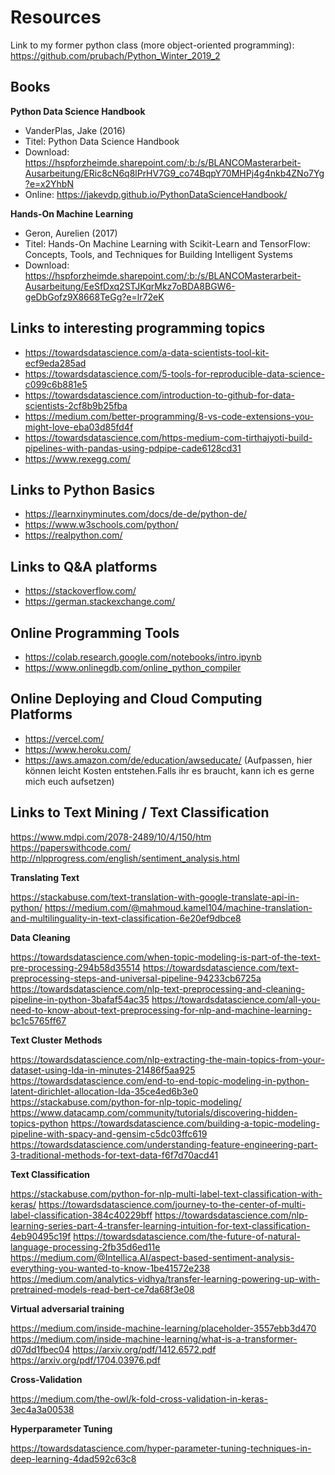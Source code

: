 # Resources

Link to my former python class (more object-oriented programming):
https://github.com/prubach/Python_Winter_2019_2

## Books

**Python Data Science Handbook**

- VanderPlas, Jake (2016)
- Titel: Python Data Science Handbook
- Download: https://hspforzheimde.sharepoint.com/:b:/s/BLANCOMasterarbeit-Ausarbeitung/ERic8cN6q8lPrHV7G9_co74BqpY70MHPj4g4nkb4ZNo7Yg?e=x2YhbN
- Online: https://jakevdp.github.io/PythonDataScienceHandbook/

**Hands-On Machine Learning**

- Geron, Aurelien (2017)
- Titel: Hands-On Machine Learning with Scikit-Learn and TensorFlow: Concepts, Tools, and Techniques for Building Intelligent Systems
- Download: https://hspforzheimde.sharepoint.com/:b:/s/BLANCOMasterarbeit-Ausarbeitung/EeSfDxq2STJKqrMkz7oBDA8BGW6-geDbGofz9X8668TeGg?e=lr72eK

## Links to interesting programming topics

- https://towardsdatascience.com/a-data-scientists-tool-kit-ecf9eda285ad
- https://towardsdatascience.com/5-tools-for-reproducible-data-science-c099c6b881e5
- https://towardsdatascience.com/introduction-to-github-for-data-scientists-2cf8b9b25fba 
- https://medium.com/better-programming/8-vs-code-extensions-you-might-love-eba03d85fd4f
- https://towardsdatascience.com/https-medium-com-tirthajyoti-build-pipelines-with-pandas-using-pdpipe-cade6128cd31
- https://www.rexegg.com/

## Links to Python Basics

- https://learnxinyminutes.com/docs/de-de/python-de/
- https://www.w3schools.com/python/
- https://realpython.com/

## Links to Q&A platforms

- https://stackoverflow.com/
- https://german.stackexchange.com/

## Online Programming Tools

- https://colab.research.google.com/notebooks/intro.ipynb
- https://www.onlinegdb.com/online_python_compiler

## Online Deploying and Cloud Computing Platforms

- https://vercel.com/
- https://www.heroku.com/
- https://aws.amazon.com/de/education/awseducate/ (Aufpassen, hier können leicht Kosten entstehen.Falls ihr es braucht, kann ich es gerne mich euch aufsetzen)

## Links to Text Mining / Text Classification

https://www.mdpi.com/2078-2489/10/4/150/htm
https://paperswithcode.com/
http://nlpprogress.com/english/sentiment_analysis.html

**Translating Text**

https://stackabuse.com/text-translation-with-google-translate-api-in-python/
https://medium.com/@mahmoud.kamel104/machine-translation-and-multilinguality-in-text-classification-6e20ef9dbce8


**Data Cleaning**

https://towardsdatascience.com/when-topic-modeling-is-part-of-the-text-pre-processing-294b58d35514
https://towardsdatascience.com/text-preprocessing-steps-and-universal-pipeline-94233cb6725a
https://towardsdatascience.com/nlp-text-preprocessing-and-cleaning-pipeline-in-python-3bafaf54ac35
https://towardsdatascience.com/all-you-need-to-know-about-text-preprocessing-for-nlp-and-machine-learning-bc1c5765ff67


**Text Cluster Methods**

https://towardsdatascience.com/nlp-extracting-the-main-topics-from-your-dataset-using-lda-in-minutes-21486f5aa925
https://towardsdatascience.com/end-to-end-topic-modeling-in-python-latent-dirichlet-allocation-lda-35ce4ed6b3e0
https://stackabuse.com/python-for-nlp-topic-modeling/
https://www.datacamp.com/community/tutorials/discovering-hidden-topics-python
https://towardsdatascience.com/building-a-topic-modeling-pipeline-with-spacy-and-gensim-c5dc03ffc619
https://towardsdatascience.com/understanding-feature-engineering-part-3-traditional-methods-for-text-data-f6f7d70acd41

**Text Classification**

https://stackabuse.com/python-for-nlp-multi-label-text-classification-with-keras/
https://towardsdatascience.com/journey-to-the-center-of-multi-label-classification-384c40229bff
https://towardsdatascience.com/nlp-learning-series-part-4-transfer-learning-intuition-for-text-classification-4eb90495c19f
https://towardsdatascience.com/the-future-of-natural-language-processing-2fb35d6ed11e
https://medium.com/@Intellica.AI/aspect-based-sentiment-analysis-everything-you-wanted-to-know-1be41572e238
https://medium.com/analytics-vidhya/transfer-learning-powering-up-with-pretrained-models-read-bert-ce7da68f3e08

**Virtual adversarial training**

https://medium.com/inside-machine-learning/placeholder-3557ebb3d470
https://medium.com/inside-machine-learning/what-is-a-transformer-d07dd1fbec04
https://arxiv.org/pdf/1412.6572.pdf
https://arxiv.org/pdf/1704.03976.pdf

**Cross-Validation**

https://medium.com/the-owl/k-fold-cross-validation-in-keras-3ec4a3a00538


**Hyperparameter Tuning**

https://towardsdatascience.com/hyper-parameter-tuning-techniques-in-deep-learning-4dad592c63c8


